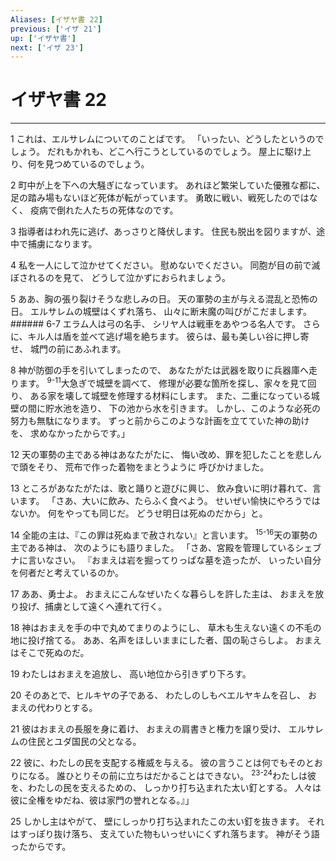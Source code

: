 ```yaml
---
Aliases: [イザヤ書 22]
previous: ['イザ 21']
up: ['イザヤ書']
next: ['イザ 23']
---
```

# イザヤ書 22

***




1 
これは、エルサレムについてのことばです。 「いったい、どうしたというのでしょう。 だれもかれも、どこへ行こうとしているのでしょう。 屋上に駆け上り、何を見つめているのでしょう。 



2 
町中が上を下への大騒ぎになっています。 あれほど繁栄していた優雅な都に、 足の踏み場もないほど死体が転がっています。 勇敢に戦い、戦死したのではなく、 疫病で倒れた人たちの死体なのです。 



3 
指導者はわれ先に逃げ、あっさりと降伏します。 住民も脱出を図りますが、途中で捕虜になります。 



4 
私を一人にして泣かせてください。 慰めないでください。 同胞が目の前で滅ぼされるのを見て、 どうして泣かずにおられましょう。 



5 
ああ、胸の張り裂けそうな悲しみの日。 天の軍勢の主が与える混乱と恐怖の日。 エルサレムの城壁はくずれ落ち、 山々に断末魔の叫びがこだまします。 ###### 6-7 エラム人は弓の名手、 シリヤ人は戦車をあやつる名人です。 さらに、キル人は盾を並べて逃げ場を絶ちます。 彼らは、最も美しい谷に押し寄せ、 城門の前にあふれます。 



8 
神が防御の手を引いてしまったので、 あなたがたは武器を取りに兵器庫へ走ります。 <sup class="versenum">9-11</sup>大急ぎで城壁を調べて、 修理が必要な箇所を探し、家々を見て回り、 ある家を壊して城壁を修理する材料にします。 また、二重になっている城壁の間に貯水池を造り、 下の池から水を引きます。 しかし、このような必死の努力も無駄になります。 ずっと前からこのような計画を立てていた神の助けを、 求めなかったからです。」 



12 
天の軍勢の主である神はあなたがたに、 悔い改め、罪を犯したことを悲しんで頭をそり、 荒布で作った着物をまとうように 呼びかけました。 



13 
ところがあなたがたは、歌と踊りと遊びに興じ、 飲み食いに明け暮れて、言います。 「さあ、大いに飲み、たらふく食べよう。 せいぜい愉快にやろうではないか。 何をやっても同じだ。 どうせ明日は死ぬのだから」と。 



14 
全能の主は、『この罪は死ぬまで赦されない』と言います。 <sup class="versenum">15-16</sup>天の軍勢の主である神は、 次のようにも語りました。 「さあ、宮殿を管理しているシェブナに言いなさい。 『おまえは岩を掘ってりっぱな墓を造ったが、 いったい自分を何者だと考えているのか。 



17 
ああ、勇士よ。 おまえにこんなぜいたくな暮らしを許した主は、 おまえを放り投げ、捕虜として遠くへ連れて行く。 



18 
神はおまえを手の中で丸めてまりのようにし、 草木も生えない遠くの不毛の地に投げ捨てる。 ああ、名声をほしいままにした者、国の恥さらしよ。 おまえはそこで死ぬのだ。 



19 
わたしはおまえを追放し、 高い地位から引きずり下ろす。 



20 
そのあとで、ヒルキヤの子である、 わたしのしもべエルヤキムを召し、 おまえの代わりとする。 



21 
彼はおまえの長服を身に着け、 おまえの肩書きと権力を譲り受け、 エルサレムの住民とユダ国民の父となる。 



22 
彼に、わたしの民を支配する権威を与える。 彼の言うことは何でもそのとおりになる。 誰ひとりその前に立ちはだかることはできない。 <sup class="versenum">23-24</sup>わたしは彼を、わたしの民を支えるための、 しっかり打ち込まれた太い釘とする。 人々は彼に全権をゆだね、彼は家門の誉れとなる。』」 



25 
しかし主はやがて、 壁にしっかり打ち込まれたこの太い釘を抜きます。 それはすっぽり抜け落ち、 支えていた物もいっせいにくずれ落ちます。 神がそう語ったからです。
